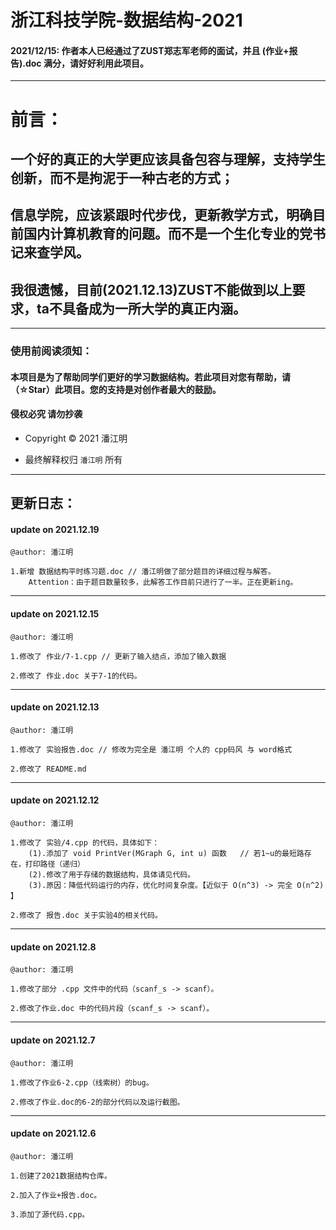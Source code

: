 # 浙江科技学院-数据结构-2021

#### 2021/12/15: 作者本人已经通过了ZUST郑志军老师的面试，并且 (作业+报告).doc 满分，请好好利用此项目。


***
# 前言：

## 一个好的真正的大学更应该具备包容与理解，支持学生创新，而不是拘泥于一种古老的方式；
## 信息学院，应该紧跟时代步伐，更新教学方式，明确目前国内计算机教育的问题。而不是一个生化专业的党书记来查学风。
## 我很遗憾，目前(2021.12.13)ZUST不能做到以上要求，ta不具备成为一所大学的真正内涵。


***


### 使用前阅读须知：


#### 本项目是为了帮助同学们更好的学习数据结构。若此项目对您有帮助，请（☆Star）此项目。您的支持是对创作者最大的鼓励。

#### 侵权必究 请勿抄袭

- Copyright © 2021 潘江明

- 最终解释权归 `潘江明` 所有

***

## 更新日志：

#### update on 2021.12.19
`@author: 潘江明`
```
1.新增 数据结构平时练习题.doc // 潘江明做了部分题目的详细过程与解答。
    Attention：由于题目数量较多，此解答工作目前只进行了一半。正在更新ing。
```


***

#### update on 2021.12.15
`@author: 潘江明`
```
1.修改了 作业/7-1.cpp // 更新了输入结点，添加了输入数据

2.修改了 作业.doc 关于7-1的代码。
```


***

#### update on 2021.12.13
`@author: 潘江明`
```
1.修改了 实验报告.doc // 修改为完全是 潘江明 个人的 cpp码风 与 word格式

2.修改了 README.md
```

***

#### update on 2021.12.12
`@author: 潘江明`
```
1.修改了 实验/4.cpp 的代码，具体如下：
	(1).添加了 void PrintVer(MGraph G, int u) 函数	// 若1~u的最短路存在，打印路径（递归）
	(2).修改了用于存储的数据结构，具体请见代码。
	(3).原因：降低代码运行的内存，优化时间复杂度。【近似于 O(n^3) -> 完全 O(n^2) 】

2.修改了 报告.doc 关于实验4的相关代码。
```

***

#### update on 2021.12.8
`@author: 潘江明`
```
1.修改了部分 .cpp 文件中的代码（scanf_s -> scanf）。

2.修改了作业.doc 中的代码片段（scanf_s -> scanf）。
```

***


#### update on 2021.12.7

`@author: 潘江明`
```
1.修改了作业6-2.cpp（线索树）的bug。

2.修改了作业.doc的6-2的部分代码以及运行截图。
```

***


#### update on 2021.12.6 

`@author: 潘江明`
```
1.创建了2021数据结构仓库。

2.加入了作业+报告.doc。

3.添加了源代码.cpp。
```
